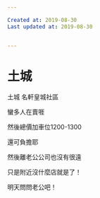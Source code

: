 ```yaml
---

Created at: 2019-08-30
Last updated at: 2019-08-30


---
```


# 土城


土城
名軒皇城社區

蠻多人在賣啀

然後總價加車位1200-1300

還可負擔耶

然後離老公公司也沒有很遠

只是附近沒什麼店就是了！

明天問問老公吧！

